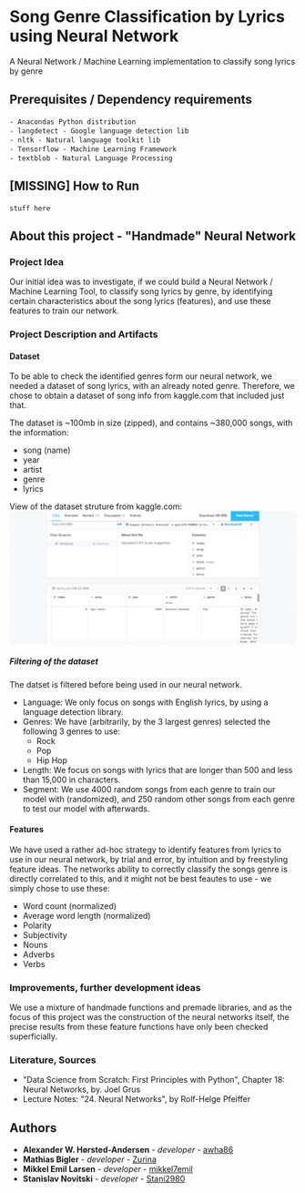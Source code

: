 # Song Genre Classification by Lyrics using Neural Network
A Neural Network / Machine Learning implementation to classify song lyrics by genre

## Prerequisites / Dependency requirements
````
- Anacondas Python distribution
- langdetect - Google language detection lib
- nltk - Natural language toolkit lib
- Tensorflow - Machine Learning Framework
- textblob - Natural Language Processing
````

## [MISSING] How to Run
````
stuff here
````
## About this project - "Handmade" Neural Network
 
### Project Idea
Our initial idea was to investigate, if we could build a Neural Network / Machine Learning Tool, to classify song lyrics by genre, by identifying certain characteristics about the song lyrics (features), and use these features to train our network. 

### Project Description and Artifacts
#### Dataset
To be able to check the identified genres form our neural network, we needed a dataset of song lyrics, with an already noted genre. Therefore, we chose to obtain a dataset of song info from kaggle.com that included just that. 

The dataset is ~100mb in size (zipped), and contains ~380,000 songs, with the information:
- song (name)
- year
- artist
- genre
- lyrics

View of the dataset struture from kaggle.com:
![dataset from kaggle](/readme_images/dataset.png)

##### Filtering of the dataset
The datset is filtered before being used in our neural network. 

- Language: We only focus on songs with English lyrics, by using a language detection library.  
- Genres: We have (arbitrarily, by the 3 largest genres) selected the following 3 genres to use:
    - Rock
    - Pop
    - Hip Hop  
- Length: We focus on songs with lyrics that are longer than 500 and less than 15,000 in characters. 
- Segment: We use 4000 random songs from each genre to train our model with (randomized), and 250 random other songs from each genre to test our model with afterwards.

#### Features
We have used a rather ad-hoc strategy to identify features from lyrics to use in our neural network, by trial and error, by intuition and by freestyling feature ideas. The networks ability to correctly classify the songs genre is directly correlated to this, and it might not be best feautes to use - we simply chose to use these:

- Word count (normalized)
- Average word length (normalized)
- Polarity
- Subjectivity
- Nouns
- Adverbs
- Verbs

### Improvements, further development ideas
We use a mixture of handmade functions and premade libraries, and as the focus of this project was the construction of the neural networks itself, the precise results from these feature functions have only been checked superficially.

### Literature, Sources
 - "Data Science from Scratch: First Principles with Python", Chapter 18: Neural Networks, by. Joel Grus
-  Lecture Notes: "24. Neural Networks", by Rolf-Helge Pfeiffer

## Authors

* **Alexander W. Hørsted-Andersen** - *developer* - [awha86](https://github.com/awha86)
* **Mathias Bigler** - *developer* - [Zurina](https://github.com/Zurina)
* **Mikkel Emil Larsen** - *developer* - [mikkel7emil](https://github.com/mikkel7emil)
* **Stanislav Novitski** - *developer* - [Stani2980](https://github.com/Stani2980)

